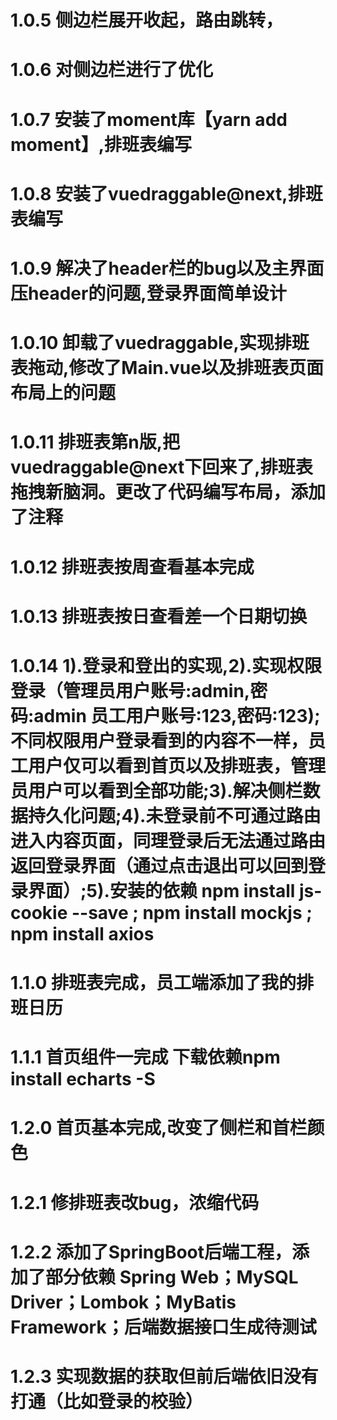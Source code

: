 # 1.0.5 侧边栏展开收起，路由跳转，
# 1.0.6 对侧边栏进行了优化
# 1.0.7 安装了moment库【yarn add moment】,排班表编写
# 1.0.8 安装了vuedraggable@next,排班表编写
# 1.0.9 解决了header栏的bug以及主界面压header的问题,登录界面简单设计
# 1.0.10 卸载了vuedraggable,实现排班表拖动,修改了Main.vue以及排班表页面布局上的问题
# 1.0.11 排班表第n版,把vuedraggable@next下回来了,排班表拖拽新脑洞。更改了代码编写布局，添加了注释
# 1.0.12 排班表按周查看基本完成
# 1.0.13 排班表按日查看差一个日期切换
# 1.0.14   1).登录和登出的实现,2).实现权限登录（管理员用户账号:admin,密码:admin 员工用户账号:123,密码:123);不同权限用户登录看到的内容不一样，员工用户仅可以看到首页以及排班表，管理员用户可以看到全部功能;3).解决侧栏数据持久化问题;4).未登录前不可通过路由进入内容页面，同理登录后无法通过路由返回登录界面（通过点击退出可以回到登录界面）;5).安装的依赖 npm install js-cookie --save  ; npm install mockjs ; npm install axios
# 1.1.0 排班表完成，员工端添加了我的排班日历
# 1.1.1 首页组件一完成 下载依赖npm install echarts -S
# 1.2.0 首页基本完成,改变了侧栏和首栏颜色
# 1.2.1 修排班表改bug，浓缩代码 
# 1.2.2 添加了SpringBoot后端工程，添加了部分依赖 Spring Web；MySQL Driver；Lombok；MyBatis Framework；后端数据接口生成待测试
# 1.2.3 实现数据的获取但前后端依旧没有打通（比如登录的校验）
